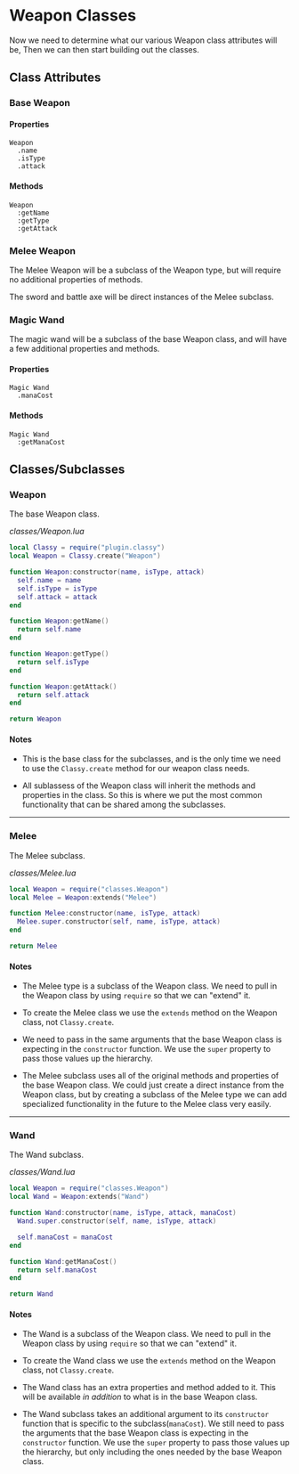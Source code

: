# Weapon Classes

Now we need to determine what our various Weapon class attributes will be, Then we can then start building out the classes.

## Class Attributes

### Base Weapon

#### Properties

```
Weapon
  .name
  .isType
  .attack
```

#### Methods

```
Weapon
  :getName
  :getType
  :getAttack
```

### Melee Weapon

The Melee Weapon will be a subclass of the Weapon type, but will require no additional properties of methods.

The sword and battle axe will be direct instances of the Melee subclass. 

### Magic Wand

The magic wand will be a subclass of the base Weapon class, and will have a few additional properties and methods.

#### Properties

```
Magic Wand
  .manaCost
```

#### Methods

```
Magic Wand
  :getManaCost
```

## Classes/Subclasses

### Weapon

The base Weapon class.

_classes/Weapon.lua_

```lua
local Classy = require("plugin.classy")
local Weapon = Classy.create("Weapon")

function Weapon:constructor(name, isType, attack)
  self.name = name
  self.isType = isType
  self.attack = attack
end

function Weapon:getName()
  return self.name
end

function Weapon:getType()
  return self.isType
end

function Weapon:getAttack()
  return self.attack
end

return Weapon
```

#### Notes

  - This is the base class for the subclasses, and is the only time we need to use the `Classy.create` method for our weapon class needs.

  - All sublassess of the Weapon class will inherit the methods and properties in the class. So this is where we put the most common functionality that can be shared among the subclasses.
 
---

### Melee

The Melee subclass.

_classes/Melee.lua_

```lua
local Weapon = require("classes.Weapon")
local Melee = Weapon:extends("Melee")

function Melee:constructor(name, isType, attack)
  Melee.super.constructor(self, name, isType, attack)
end

return Melee
```

#### Notes

 - The Melee type is a subclass of the Weapon class. We need to pull in the Weapon class by using `require` so that we can "extend" it.

 - To create the Melee class we use the `extends` method on the Weapon class, not `Classy.create`.

 - We need to pass in the same arguments that the base Weapon class is expecting in the `constructor` function. We use the `super` property to pass those values up the hierarchy. 

 - The Melee subclass uses all of the original methods and properties of the base Weapon class. We could just create a direct instance from the Weapon class, but by creating a subclass of the Melee type we can add specialized functionality in the future to the Melee class very easily.

---

### Wand

The Wand subclass.

_classes/Wand.lua_

```lua
local Weapon = require("classes.Weapon")
local Wand = Weapon:extends("Wand")

function Wand:constructor(name, isType, attack, manaCost)
  Wand.super.constructor(self, name, isType, attack)

  self.manaCost = manaCost
end

function Wand:getManaCost()
  return self.manaCost
end

return Wand
```

#### Notes

  - The Wand is a subclass of the Weapon class. We need to pull in the Weapon class by using `require` so that we can "extend" it.

  - To create the Wand class we use the `extends` method on the Weapon class, not `Classy.create`.

  - The Wand class has an extra properties and method added to it. This will be available _in addition_ to what is in the base Weapon class.

  - The Wand subclass takes an additional argument to its `constructor` function that is specific to the subclass(`manaCost`). We still need to pass the arguments that the base Weapon class is expecting in the `constructor` function. We use the `super` property to pass those values up the hierarchy, but only including the ones needed by the base Weapon class. 
